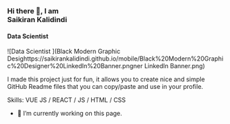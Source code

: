### Hi there 👋, I am <br> **Saikiran Kalidindi**
#### Data Scientist 
![Data Scientist ](Black Modern Graphic Desighttps://saikirankalidindi.github.io/mobile/Black%20Modern%20Graphic%20Designer%20LinkedIn%20Banner.pngner LinkedIn Banner.png)

I made this project just for fun, it allows you to create nice and simple GitHub Readme files that you can copy/paste and use in your profile.

Skills: VUE JS / REACT / JS / HTML / CSS

- 🔭 I’m currently working on this page. 





